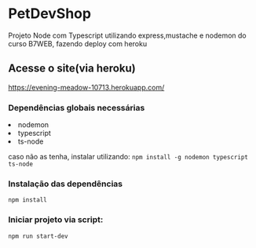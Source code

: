 # PetDevShop
Projeto Node com Typescript utilizando express,mustache e nodemon do curso B7WEB, fazendo deploy com heroku

## Acesse o site(via heroku) 
https://evening-meadow-10713.herokuapp.com/

### Dependências globais necessárias
<li>nodemon</li>
<li>typescript</li>
<li>ts-node</li> 

caso não as tenha, instalar utilizando:
`npm install -g nodemon typescript ts-node`

### Instalação das dependências
`npm install`

### Iniciar projeto via script:
`npm run start-dev`
